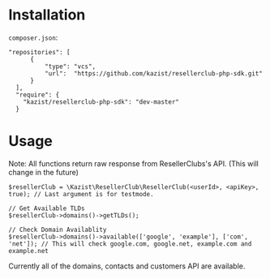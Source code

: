 # Installation
`composer.json`:
```
"repositories": [
      {
          "type": "vcs",
          "url":  "https://github.com/kazist/resellerclub-php-sdk.git"
      }
  ],
  "require": {
    "kazist/resellerclub-php-sdk": "dev-master"
  }
  ```

# Usage
Note: All functions return raw response from ResellerClubs's API. (This will change in the future)
```
$resellerClub = \Kazist\ResellerClub\ResellerClub(<userId>, <apiKey>, true); // Last argument is for testmode.

// Get Available TLDs
$resellerClub->domains()->getTLDs();

// Check Domain Availablity
$resellerClub->domains()->available(['google', 'example'], ['com', 'net']); // This will check google.com, google.net, example.com and example.net
```

Currently all of the domains, contacts and customers API are available.

